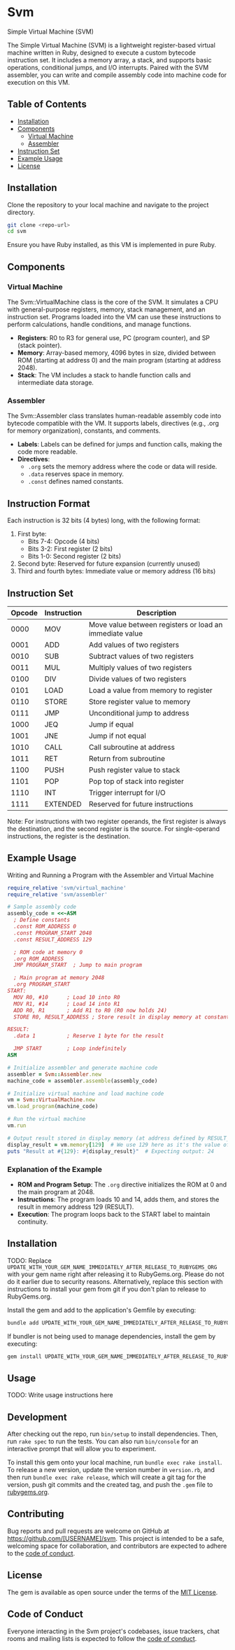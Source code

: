 # Svm

Simple Virtual Machine (SVM)

The Simple Virtual Machine (SVM) is a lightweight register-based virtual machine written in Ruby, designed to execute a custom bytecode instruction set. It includes a memory array, a stack, and supports basic operations, conditional jumps, and I/O interrupts. Paired with the SVM assembler, you can write and compile assembly code into machine code for execution on this VM.

## Table of Contents

- [Installation](#installation)
- [Components](#components)
  - [Virtual Machine](#virtual-machine)
  - [Assembler](#assembler)
- [Instruction Set](#instruction-set)
- [Example Usage](#example-usage)
- [License](#license)

## Installation

Clone the repository to your local machine and navigate to the project directory.

```bash
git clone <repo-url>
cd svm
```
Ensure you have Ruby installed, as this VM is implemented in pure Ruby.

## Components

### Virtual Machine

The Svm::VirtualMachine class is the core of the SVM. It simulates a CPU with general-purpose registers, memory, stack management, and an instruction set. Programs loaded into the VM can use these instructions to perform calculations, handle conditions, and manage functions.

- **Registers**: R0 to R3 for general use, PC (program counter), and SP (stack pointer).
- **Memory**: Array-based memory, 4096 bytes in size, divided between ROM (starting at address 0) and the main program (starting at address 2048).
- **Stack**: The VM includes a stack to handle function calls and intermediate data storage.

### Assembler

The Svm::Assembler class translates human-readable assembly code into bytecode compatible with the VM. It supports labels, directives (e.g., .org for memory organization), constants, and comments.

- **Labels**: Labels can be defined for jumps and function calls, making the code more readable.
- **Directives**:
  - `.org` sets the memory address where the code or data will reside.
  - `.data` reserves space in memory.
  - `.const` defines named constants.

## Instruction Format

Each instruction is 32 bits (4 bytes) long, with the following format:

1. First byte:
   - Bits 7-4: Opcode (4 bits)
   - Bits 3-2: First register (2 bits)
   - Bits 1-0: Second register (2 bits)
2. Second byte: Reserved for future expansion (currently unused)
3. Third and fourth bytes: Immediate value or memory address (16 bits)

## Instruction Set

| Opcode | Instruction | Description |
|--------|-------------|-------------|
| 0000 | MOV | Move value between registers or load an immediate value |
| 0001 | ADD | Add values of two registers |
| 0010 | SUB | Subtract values of two registers |
| 0011 | MUL | Multiply values of two registers |
| 0100 | DIV | Divide values of two registers |
| 0101 | LOAD | Load a value from memory to register |
| 0110 | STORE | Store register value to memory |
| 0111 | JMP | Unconditional jump to address |
| 1000 | JEQ | Jump if equal |
| 1001 | JNE | Jump if not equal |
| 1010 | CALL | Call subroutine at address |
| 1011 | RET | Return from subroutine |
| 1100 | PUSH | Push register value to stack |
| 1101 | POP | Pop top of stack into register |
| 1110 | INT | Trigger interrupt for I/O |
| 1111 | EXTENDED | Reserved for future instructions |

Note: For instructions with two register operands, the first register is always the destination, and the second register is the source. For single-operand instructions, the register is the destination.

## Example Usage

Writing and Running a Program with the Assembler and Virtual Machine

```ruby
require_relative 'svm/virtual_machine'
require_relative 'svm/assembler'

# Sample assembly code
assembly_code = <<~ASM
  ; Define constants
  .const ROM_ADDRESS 0
  .const PROGRAM_START 2048
  .const RESULT_ADDRESS 129

  ; ROM code at memory 0
  .org ROM_ADDRESS
  JMP PROGRAM_START  ; Jump to main program

  ; Main program at memory 2048
  .org PROGRAM_START
START:
  MOV R0, #10      ; Load 10 into R0
  MOV R1, #14      ; Load 14 into R1
  ADD R0, R1       ; Add R1 to R0 (R0 now holds 24)
  STORE R0, RESULT_ADDRESS ; Store result in display memory at constant address

RESULT:
  .data 1          ; Reserve 1 byte for the result

  JMP START        ; Loop indefinitely
ASM

# Initialize assembler and generate machine code
assembler = Svm::Assembler.new
machine_code = assembler.assemble(assembly_code)

# Initialize virtual machine and load machine code
vm = Svm::VirtualMachine.new
vm.load_program(machine_code)

# Run the virtual machine
vm.run

# Output result stored in display memory (at address defined by RESULT_ADDRESS)
display_result = vm.memory[129]  # We use 129 here as it's the value of RESULT_ADDRESS
puts "Result at #{129}: #{display_result}"  # Expecting output: 24
```

### Explanation of the Example

- **ROM and Program Setup**: The `.org` directive initializes the ROM at 0 and the main program at 2048.
- **Instructions**: The program loads 10 and 14, adds them, and stores the result in memory address 129 (RESULT).
- **Execution**: The program loops back to the START label to maintain continuity.

## Installation

TODO: Replace `UPDATE_WITH_YOUR_GEM_NAME_IMMEDIATELY_AFTER_RELEASE_TO_RUBYGEMS_ORG` with your gem name right after releasing it to RubyGems.org. Please do not do it earlier due to security reasons. Alternatively, replace this section with instructions to install your gem from git if you don't plan to release to RubyGems.org.

Install the gem and add to the application's Gemfile by executing:

```bash
bundle add UPDATE_WITH_YOUR_GEM_NAME_IMMEDIATELY_AFTER_RELEASE_TO_RUBYGEMS_ORG
```

If bundler is not being used to manage dependencies, install the gem by executing:

```bash
gem install UPDATE_WITH_YOUR_GEM_NAME_IMMEDIATELY_AFTER_RELEASE_TO_RUBYGEMS_ORG
```

## Usage

TODO: Write usage instructions here

## Development

After checking out the repo, run `bin/setup` to install dependencies. Then, run `rake spec` to run the tests. You can also run `bin/console` for an interactive prompt that will allow you to experiment.

To install this gem onto your local machine, run `bundle exec rake install`. To release a new version, update the version number in `version.rb`, and then run `bundle exec rake release`, which will create a git tag for the version, push git commits and the created tag, and push the `.gem` file to [rubygems.org](https://rubygems.org).

## Contributing

Bug reports and pull requests are welcome on GitHub at https://github.com/[USERNAME]/svm. This project is intended to be a safe, welcoming space for collaboration, and contributors are expected to adhere to the [code of conduct](https://github.com/[USERNAME]/svm/blob/main/CODE_OF_CONDUCT.md).

## License

The gem is available as open source under the terms of the [MIT License](https://opensource.org/licenses/MIT).

## Code of Conduct

Everyone interacting in the Svm project's codebases, issue trackers, chat rooms and mailing lists is expected to follow the [code of conduct](https://github.com/[USERNAME]/svm/blob/main/CODE_OF_CONDUCT.md).
